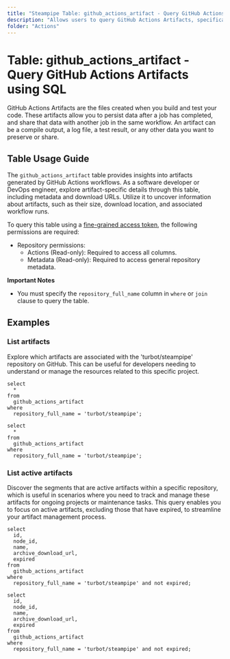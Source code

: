```yaml
---
title: "Steampipe Table: github_actions_artifact - Query GitHub Actions Artifacts using SQL"
description: "Allows users to query GitHub Actions Artifacts, specifically the metadata and download URLs, providing insights into the artifacts generated by GitHub Actions workflows."
folder: "Actions"
---
```


# Table: github_actions_artifact - Query GitHub Actions Artifacts using SQL

GitHub Actions Artifacts are the files created when you build and test your code. These artifacts allow you to persist data after a job has completed, and share that data with another job in the same workflow. An artifact can be a compile output, a log file, a test result, or any other data you want to preserve or share.

## Table Usage Guide

The `github_actions_artifact` table provides insights into artifacts generated by GitHub Actions workflows. As a software developer or DevOps engineer, explore artifact-specific details through this table, including metadata and download URLs. Utilize it to uncover information about artifacts, such as their size, download location, and associated workflow runs.

To query this table using a [fine-grained access token](https://docs.github.com/en/authentication/keeping-your-account-and-data-secure/managing-your-personal-access-tokens#creating-a-fine-grained-personal-access-token), the following permissions are required:
  - Repository permissions:
    - Actions (Read-only): Required to access all columns.
    - Metadata (Read-only): Required to access general repository metadata.

**Important Notes**
- You must specify the `repository_full_name` column in `where` or `join` clause to query the table. 


## Examples

### List artifacts
Explore which artifacts are associated with the 'turbot/steampipe' repository on GitHub. This can be useful for developers needing to understand or manage the resources related to this specific project.

```sql+postgres
select
  *
from
  github_actions_artifact
where
  repository_full_name = 'turbot/steampipe';
```

```sql+sqlite
select
  *
from
  github_actions_artifact
where
  repository_full_name = 'turbot/steampipe';
```

### List active artifacts
Discover the segments that are active artifacts within a specific repository, which is useful in scenarios where you need to track and manage these artifacts for ongoing projects or maintenance tasks. This query enables you to focus on active artifacts, excluding those that have expired, to streamline your artifact management process.

```sql+postgres
select
  id,
  node_id,
  name,
  archive_download_url,
  expired
from
  github_actions_artifact
where
  repository_full_name = 'turbot/steampipe' and not expired;
```

```sql+sqlite
select
  id,
  node_id,
  name,
  archive_download_url,
  expired
from
  github_actions_artifact
where
  repository_full_name = 'turbot/steampipe' and not expired;
```